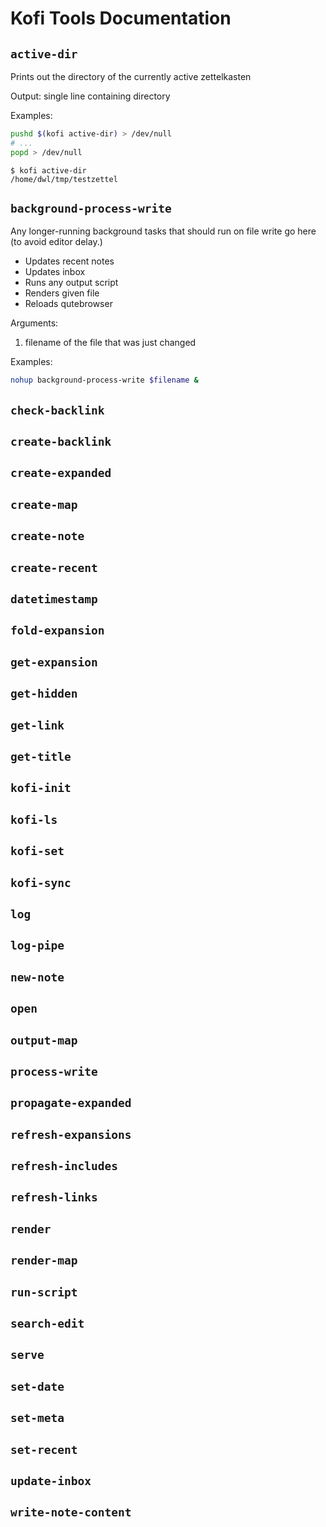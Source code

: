 
# Kofi Tools Documentation
## `active-dir`

Prints out the directory of the currently active zettelkasten

Output: single line containing directory  

Examples:
```bash
pushd $(kofi active-dir) > /dev/null
# ...
popd > /dev/null
```

```
$ kofi active-dir
/home/dwl/tmp/testzettel
```
## `background-process-write`

Any longer-running background tasks that should run on file write go here (to avoid editor delay.)

* Updates recent notes
* Updates inbox
* Runs any output script
* Renders given file
* Reloads qutebrowser

Arguments:
1. filename of the file that was just changed

Examples:
```bash
nohup background-process-write $filename &
```
## `check-backlink`


## `create-backlink`


## `create-expanded`


## `create-map`


## `create-note`


## `create-recent`


## `datetimestamp`


## `fold-expansion`


## `get-expansion`


## `get-hidden`


## `get-link`


## `get-title`


## `kofi-init`


## `kofi-ls`


## `kofi-set`


## `kofi-sync`


## `log`


## `log-pipe`


## `new-note`


## `open`


## `output-map`


## `process-write`


## `propagate-expanded`


## `refresh-expansions`


## `refresh-includes`


## `refresh-links`


## `render`


## `render-map`


## `run-script`


## `search-edit`


## `serve`


## `set-date`


## `set-meta`


## `set-recent`


## `update-inbox`


## `write-note-content`


